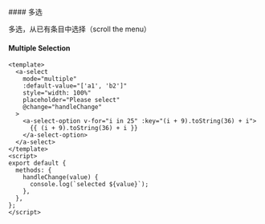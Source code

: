 <cn>
#### 多选 

多选，从已有条目中选择（scroll the menu）
</cn>
<us>
#### Multiple Selection
</us>

```tpl
<template>
  <a-select
    mode="multiple"
    :default-value="['a1', 'b2']"
    style="width: 100%"
    placeholder="Please select"
    @change="handleChange"
  >
    <a-select-option v-for="i in 25" :key="(i + 9).toString(36) + i">
      {{ (i + 9).toString(36) + i }}
    </a-select-option>
  </a-select>
</template>
<script>
export default {
  methods: {
    handleChange(value) {
      console.log(`selected ${value}`);
    },
  },
};
</script>
```
